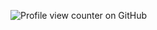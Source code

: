 
![Profile view counter on GitHub](https://komarev.com/ghpvc/?username=BreadcrumbsCl0udY-SkY&&color=#b4b4fe&style=plastic&label=Pawprints!+୨୧)
